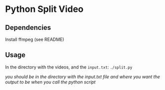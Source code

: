 # Python Split Video

## Dependencies
Install ffmpeg (see README)

## Usage
In the directory with the videos, and the ```input.txt```:
```./split.py```

*you should be in the directory with the input.txt file and where you want the output to be when you call the python script*